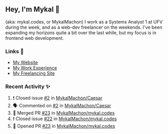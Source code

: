 ## Hey, I'm Mykal 👋 
(aka: mykal.codes, or MykalMachon) I work as a Systems Analyst 1 at UFV during the week, and as a web-dev freelancer on the weekends. I've been expanding my horizons quite a bit over the last while, but my focus is in frontend web development.  

### Links 🚀

- [My Website](https://mykal.codes)
- [My Work Experience](https://timeline.mykal.codes)
- [My Freelancing Site](https://tinybox.dev)

### Recent Activity ✨

<!--START_SECTION:activity-->
1. ❗️ Closed issue [#2](https://github.com/MykalMachon/Caesar/issues/2) in [MykalMachon/Caesar](https://github.com/MykalMachon/Caesar)
2. 🗣 Commented on [#2](https://github.com/MykalMachon/Caesar/issues/2) in [MykalMachon/Caesar](https://github.com/MykalMachon/Caesar)
3. 🎉 Merged PR [#23](https://github.com/MykalMachon/mykal.codes/pull/23) in [MykalMachon/mykal.codes](https://github.com/MykalMachon/mykal.codes)
4. ❗️ Closed issue [#22](https://github.com/MykalMachon/mykal.codes/issues/22) in [MykalMachon/mykal.codes](https://github.com/MykalMachon/mykal.codes)
5. 💪 Opened PR [#23](https://github.com/MykalMachon/mykal.codes/pull/23) in [MykalMachon/mykal.codes](https://github.com/MykalMachon/mykal.codes)
<!--END_SECTION:activity-->
